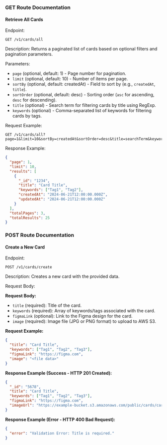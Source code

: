 ### GET Route Documentation

#### Retrieve All Cards

Endpoint:

```
GET /v1/cards/all
```

Description: Returns a paginated list of cards based on optional filters and pagination parameters.

Parameters:

- `page` (optional, default: 1) - Page number for pagination.
- `limit` (optional, default: 10) - Number of items per page.
- `sortBy` (optional, default: createdAt) - Field to sort by (e.g., `createdAt`, `title`).
- `sortOrder` (optional, default: desc) - Sorting order (`asc` for ascending, `desc` for descending).
- `title` (optional) - Search term for filtering cards by title using RegExp.
- `keywords` (optional) - Comma-separated list of keywords for filtering cards by tags.

Request Example:

```
GET /v1/cards/all?page=1&limit=10&sortBy=createdAt&sortOrder=desc&title=searchTerm&keywords=Tag1,Tag2
```

Response Example:

```json
{
  "page": 1,
  "limit": 10,
  "results": [
    {
      "_id": "1234",
      "title": "Card Title",
      "keywords": ["Tag1", "Tag2"],
      "createdAt": "2024-06-21T12:00:00.000Z",
      "updatedAt": "2024-06-21T12:00:00.000Z"
    }
  ],
  "totalPages": 3,
  "totalResults": 25
}
```

### POST Route Documentation

#### Create a New Card

Endpoint:

```
POST /v1/cards/create
```

Description: Creates a new card with the provided data.

Request Body:

**Request Body:**

- `title` (required): Title of the card.
- `keywords` (required): Array of keywords/tags associated with the card.
- `figmaLink` (optional): Link to the Figma design for the card.
- `image` (required): Image file (JPG or PNG format) to upload to AWS S3.

**Request Example:**

```json
{
  "title": "Card Title",
  "keywords": ["Tag1", "Tag2", "Tag3"],
  "figmaLink": "https://figma.com",
  "image": "<file data>"
}
```

**Response Example (Success - HTTP 201 Created):**

```json
{
  "_id": "5678",
  "title": "Card Title",
  "keywords": ["Tag1", "Tag2", "Tag3"],
  "figmaLink": "https://figma.com",
  "imageUrl": "https://example-bucket.s3.amazonaws.com/public/cards/card-image.jpg"
}
```

**Response Example (Error - HTTP 400 Bad Request):**

```json
{
  "error": "Validation Error: Title is required."
}
```
